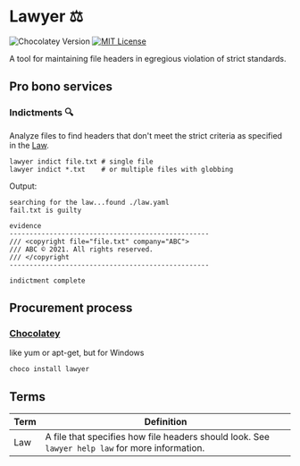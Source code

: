 # Lawyer ⚖️
![Chocolatey Version](https://img.shields.io/chocolatey/v/lawyer) [![MIT License](https://img.shields.io/badge/license-MIT-blue.svg)](https://github.com/qubitz/lawyer/LICENSE.txt)

A tool for maintaining file headers in egregious violation of strict standards.

## Pro bono services

### Indictments 🔍

Analyze files to find headers that don't meet the strict criteria as specified in
the [Law](#terms).

```
lawyer indict file.txt # single file
lawyer indict *.txt    # or multiple files with globbing
```
Output:
```
searching for the law...found ./law.yaml
fail.txt is guilty

evidence
--------------------------------------------------
/// <copyright file="file.txt" company="ABC">
/// ABC © 2021. All rights reserved.
/// </copyright
--------------------------------------------------

indictment complete
```

## Procurement process

### [Chocolatey](https://community.chocolatey.org/packages/lawyer)

like yum or apt-get, but for Windows
```
choco install lawyer
``` 

## Terms

Term | Definition
---- | ----------
Law | A file that specifies how file headers should look. See `lawyer help law` for more information.